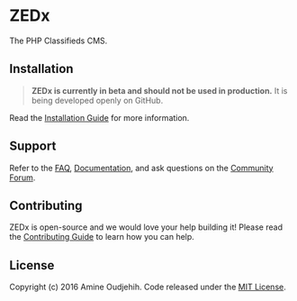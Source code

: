 # ZEDx
The PHP Classifieds CMS.

## Installation

> **ZEDx is currently in beta and should not be used in production.** It is being developed openly on GitHub.

Read the [Installation Guide](https://zedx.io/docs/master/installation) for more information.

## Support

Refer to the [FAQ](https://zedx.io/docs/faq), [Documentation](https://zedx.io/docs), and ask questions on the [Community Forum](https://discuss.zedx.io).

## Contributing

ZEDx is open-source and we would love your help building it! Please read the [Contributing Guide](https://github.com/zedx/zedx/blob/master/CONTRIBUTING.md) to learn how you can help.

## License

Copyright (c) 2016 Amine Oudjehih. Code released under the [MIT License](https://github.com/zedx/zedx/blob/master/LICENSE).
